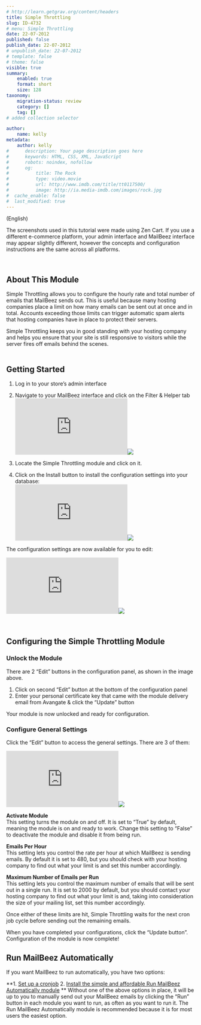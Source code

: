 ```yaml
---
# http://learn.getgrav.org/content/headers
title: Simple Throttling
slug: ID-4732
# menu: Simple Throttling
date: 22-07-2012
published: false
publish_date: 22-07-2012
# unpublish_date: 22-07-2012
# template: false
# theme: false
visible: true
summary:
    enabled: true
    format: short
    size: 128
taxonomy:
    migration-status: review
    category: []
    tag: []
# added collection selector

author:
    name: kelly
metadata:
    author: kelly
#      description: Your page description goes here
#      keywords: HTML, CSS, XML, JavaScript
#      robots: noindex, nofollow
#      og:
#          title: The Rock
#          type: video.movie
#          url: http://www.imdb.com/title/tt0117500/
#          image: http://ia.media-imdb.com/images/rock.jpg
#  cache_enable: false
#  last_modified: true
---
```


(English)

The screenshots used in this tutorial were made using Zen Cart. If you use a different e-commerce platform, your admin interface and MailBeez interface may appear slightly different, however the concepts and configuration instructions are the same across all platforms.

 

## About This Module

Simple Throttling allows you to configure the hourly rate and total number of emails that MailBeez sends out. This is useful because many hosting companies place a limit on how many emails can be sent out at once and in total. Accounts exceeding those limits can trigger automatic spam alerts that hosting companies have in place to protect their servers.

Simple Throttling keeps you in good standing with your hosting company and helps you ensure that your site is still responsive to visitors while the server fires off emails behind the scenes.  
  

## Getting Started

1. Log in to your store’s admin interface
2. Navigate to your MailBeez interface and click on the Filter & Helper tab
[![](http://localhost/wordpress_mailbeez_EOL/wp-content/themes/awake/lib/scripts/timthumb/thumb.php?src=http://www.mailbeez.com/images/doc/common_images/filter_tab.png&w=270&h=85&zc=1&q=100 "Filter & Helper Tab")](http://www.mailbeez.com/images/doc/common_images/filter_tab.png "Filter & Helper Tab")![](http://localhost/wordpress_mailbeez_EOL/wp-content/themes/awake/images/shortcodes/image_shadow.png)

4. Locate the Simple Throttling module and click on it.
5. Click on the Install button to install the configuration settings into your database:  
[![](http://localhost/wordpress_mailbeez_EOL/wp-content/themes/awake/lib/scripts/timthumb/thumb.php?src=http://www.mailbeez.com/images/doc/filterbeez/filter_do_throttling_simple/simple_throttling_config1.png&w=175&h=80&zc=1&q=100 "Install Configuration Settings into your Database")](http://www.mailbeez.com/images/doc/filterbeez/filter_do_throttling_simple/simple_throttling_config1.png "Install Configuration Settings into your Database")![](http://localhost/wordpress_mailbeez_EOL/wp-content/themes/awake/images/shortcodes/image_shadow.png)

The configuration settings are now available for you to edit:

[![](http://localhost/wordpress_mailbeez_EOL/wp-content/themes/awake/lib/scripts/timthumb/thumb.php?src=http://www.mailbeez.com/images/doc/filterbeez/filter_do_throttling_simple/simple_throttling_config2.png&w=175&h=270&zc=1&q=100 "Simple Throttling Configuration Settings")](http://www.mailbeez.com/images/doc/filterbeez/filter_do_throttling_simple/simple_throttling_config2.png "Simple Throttling Configuration Settings")![](http://localhost/wordpress_mailbeez_EOL/wp-content/themes/awake/images/shortcodes/image_shadow.png)

 

## Configuring the Simple Throttling Module

### Unlock the Module

There are 2 “Edit” buttons in the configuration panel, as shown in the image above.

1. Click on second “Edit” button at the bottom of the configuration panel
2. Enter your personal certificate key that came with the module delivery email from Avangate & click the “Update” button

Your module is now unlocked and ready for configuration.

### Configure General Settings

Click the “Edit” button to access the general settings. There are 3 of them:

[![](http://localhost/wordpress_mailbeez_EOL/wp-content/themes/awake/lib/scripts/timthumb/thumb.php?src=http://www.mailbeez.com/images/doc/filterbeez/filter_do_throttling_simple/simple_throttling_config3.png&w=175&h=185&zc=1&q=100 "Simple Throttling General Settings")](http://www.mailbeez.com/images/doc/filterbeez/filter_do_throttling_simple/simple_throttling_config3.png "Simple Throttling General Settings")![](http://localhost/wordpress_mailbeez_EOL/wp-content/themes/awake/images/shortcodes/image_shadow.png)

**Activate Module**  
 This setting turns the module on and off. It is set to “True” by default, meaning the module is on and ready to work. Change this setting to “False” to deactivate the module and disable it from being run.

**Emails Per Hour**  
 This setting lets you control the rate per hour at which MailBeez is sending emails. By default it is set to 480, but you should check with your hosting company to find out what your limit is and set this number accordingly.

**Maximum Number of Emails per Run**  
 This setting lets you control the maximum number of emails that will be sent out in a single run. It is set to 2000 by default, but you should contact your hosting company to find out what your limit is and, taking into consideration the size of your mailing list, set this number accordingly.

Once either of these limits are hit, Simple Throttling waits for the next cron job cycle before sending out the remaining emails.

When you have completed your configurations, click the “Update button”. Configuration of the module is now complete!



## Run MailBeez Automatically

If you want MailBeez to run automatically, you have two options:

**1. [Set up a cronjob](http://www.mailbeez.com/documentation/installation/config/advanced-configuration/)
2. [Install the simple and affordable Run MailBeez Automatically module](http://www.mailbeez.com/documentation/configbeez/config_cron_simple/)
**
Without one of the above options in place, it will be up to you to manually send out your MailBeez emails by clicking the “Run” button in each module you want to run, as often as you want to run it. The Run MailBeez Automatically module is recommended because it is for most users the easiest option.
